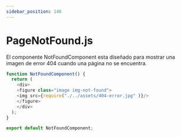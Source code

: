 ```yaml
---
sidebar_position: 146
---
```


# PageNotFound.js

El componente NotFoundComponent esta diseñado para mostrar una imagen de error 404 cuando una página no se encuentra.

```js
function NotFoundComponent() {
  return (
    <div>
    <figure class="image img-not-found">
    <img src={require("./../assets/404-error.jpg" )}/>
    </figure>
    </div>
  );
}

export default NotFoundComponent;
```
